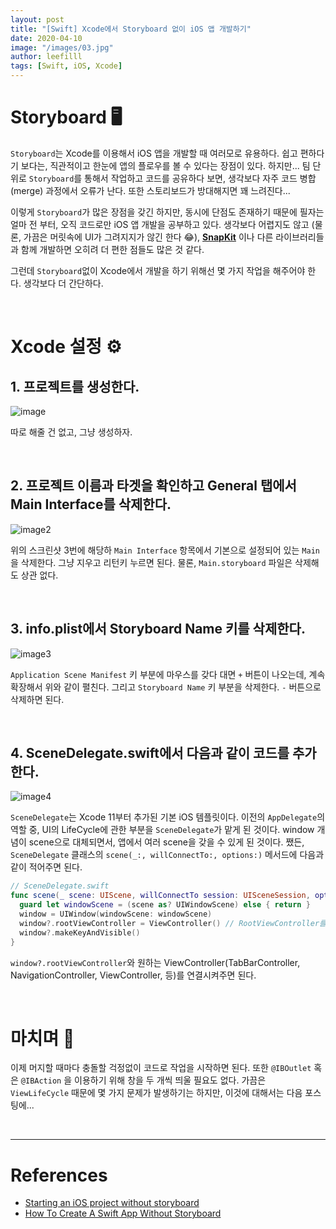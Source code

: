 ```yaml
---
layout: post
title: "[Swift] Xcode에서 Storyboard 없이 iOS 앱 개발하기"
date: 2020-04-10
image: "/images/03.jpg"
author: leefilll
tags: [Swift, iOS, Xcode]
---
```


# Storyboard 🖥

`Storyboard`는 Xcode를 이용해서 iOS 앱을 개발할 때 여러모로 유용하다. 쉽고 편하다기 보다는, 직관적이고 한눈에 앱의 플로우를 볼 수 있다는 장점이 있다. 하지만... 팀 단위로 `Storyboard`를 통해서 작업하고 코드를 공유하다 보면, 생각보다 자주 코드 병합(merge) 과정에서 오류가 난다. 또한 스토리보드가 방대해지면 꽤 느려진다...

이렇게 `Storyboard`가 많은 장점을 갖긴 하지만, 동시에 단점도 존재하기 때문에 필자는 얼마 전 부터, 오직 코드로만 iOS 앱 개발을 공부하고 있다. 생각보다 어렵지도 않고 (물론, 가끔은 머릿속에 UI가 그려지지가 않긴 한다 😂), **[SnapKit][snapkit_github]** 이나 다른 라이브러리들과 함께 개발하면 오히려 더 편한 점들도 많은 것 같다.

그런데 `Storyboard`없이 Xcode에서 개발을 하기 위해선 몇 가지 작업을 해주어야 한다. 생각보다 더 간단하다.

<br/>

# Xcode 설정 ⚙️

## 1. 프로젝트를 생성한다.

![image](https://user-images.githubusercontent.com/38246878/78570544-19025c00-7860-11ea-922b-c4b7bb0528e4.png)

따로 해줄 건 없고, 그냥 생성하자.

<br/>

## 2. 프로젝트 이름과 타겟을 확인하고 General 탭에서 Main Interface를 삭제한다.

![image2](https://user-images.githubusercontent.com/38246878/78572014-e35e7280-7861-11ea-9014-676ceebeaa10.png)

위의 스크린샷 3번에 해당하 `Main Interface` 항목에서 기본으로 설정되어 있는 `Main`을 삭제한다. 그냥 지우고 리턴키 누르면 된다. 물론, `Main.storyboard` 파일은 삭제해도 상관 없다.

<br/>

## 3. info.plist에서 Storyboard Name 키를 삭제한다.

![image3](https://user-images.githubusercontent.com/38246878/78572406-6253ab00-7862-11ea-8e6a-bb2df831c92d.png)

`Application Scene Manifest` 키 부분에 마우스를 갖다 대면 `+` 버튼이 나오는데, 계속 확장해서 위와 같이 펼친다. 그리고 `Storyboard Name` 키 부분을 삭제한다. `-` 버튼으로 삭제하면 된다.

<br/>

## 4. SceneDelegate.swift에서 다음과 같이 코드를 추가한다.

![image4](https://user-images.githubusercontent.com/38246878/78573907-3c2f0a80-7864-11ea-94c0-089bc9c10fee.png)

`SceneDelegate`는 Xcode 11부터 추가된 기본 iOS 템플릿이다. 이전의 `AppDelegate`의 역할 중, UI의 LifeCycle에 관한 부분을 `SceneDelegate`가 맡게 된 것이다. window 개념이 scene으로 대체되면서, 앱에서 여러 scene을 갖을 수 있게 된 것이다. 쨌든, `SceneDelegate` 클래스의 `scene(_:, willConnectTo:, options:)` 메서드에 다음과 같이 적어주면 된다.

```swift
// SceneDelegate.swift
func scene(_ scene: UIScene, willConnectTo session: UISceneSession, options connectionOptions: UIScene.ConnectionOptions) {
  guard let windowScene = (scene as? UIWindowScene) else { return }
  window = UIWindow(windowScene: windowScene)
  window?.rootViewController = ViewController() // RootViewController를 연결
  window?.makeKeyAndVisible()
}
```

`window?.rootViewController`와 원하는 ViewController(TabBarController, NavigationController, ViewController, 등)를 연결시켜주면 된다.

<br/>

# 마치며 💬

이제 머지할 때마다 충돌할 걱정없이 코드로 작업을 시작하면 된다. 또한 `@IBOutlet` 혹은 `@IBAction` 을 이용하기 위해 창을 두 개씩 띄울 필요도 없다. 가끔은 `ViewLifeCycle` 때문에 몇 가지 문제가 발생하기는 하지만, 이것에 대해서는 다음 포스팅에...

<br/>

---

# References

- [Starting an iOS project without storyboard][medium_blog]
- [How To Create A Swift App Without Storyboard][dev2qa_blog]

[medium_blog]: https://medium.com/@how_noobs_think/starting-an-ios-project-without-storyboard-94c0e618a119
[dev2qa_blog]: https://www.dev2qa.com/how-to-create-a-swift-app-without-storyboard/
[snapkit_github]: https://github.com/SnapKit/SnapKit
